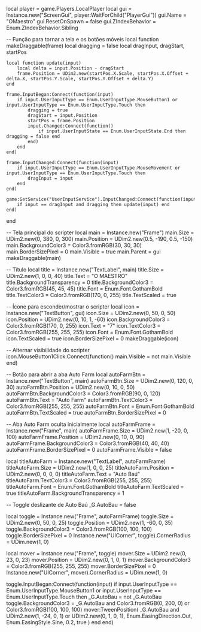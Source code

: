 local player = game.Players.LocalPlayer
local gui = Instance.new("ScreenGui", player:WaitForChild("PlayerGui"))
gui.Name = "OMaestro"
gui.ResetOnSpawn = false
gui.ZIndexBehavior = Enum.ZIndexBehavior.Sibling

-- Função para tornar a tela e os botões móveis
local function makeDraggable(frame)
    local dragging = false
    local dragInput, dragStart, startPos

    local function update(input)
        local delta = input.Position - dragStart
        frame.Position = UDim2.new(startPos.X.Scale, startPos.X.Offset + delta.X, startPos.Y.Scale, startPos.Y.Offset + delta.Y)
    end

    frame.InputBegan:Connect(function(input)
        if input.UserInputType == Enum.UserInputType.MouseButton1 or input.UserInputType == Enum.UserInputType.Touch then
            dragging = true
            dragStart = input.Position
            startPos = frame.Position
            input.Changed:Connect(function()
                if input.UserInputState == Enum.UserInputState.End then dragging = false end
            end)
        end
    end)

    frame.InputChanged:Connect(function(input)
        if input.UserInputType == Enum.UserInputType.MouseMovement or input.UserInputType == Enum.UserInputType.Touch then
            dragInput = input
        end
    end)

    game:GetService("UserInputService").InputChanged:Connect(function(input)
        if input == dragInput and dragging then update(input) end
    end)
end

-- Tela principal do scripter
local main = Instance.new("Frame")
main.Size = UDim2.new(0, 380, 0, 300)
main.Position = UDim2.new(0.5, -190, 0.5, -150)
main.BackgroundColor3 = Color3.fromRGB(30, 30, 30)
main.BorderSizePixel = 0
main.Visible = true
main.Parent = gui
makeDraggable(main)

-- Título
local title = Instance.new("TextLabel", main)
title.Size = UDim2.new(1, 0, 0, 40)
title.Text = "O MAESTRO"
title.BackgroundTransparency = 0
title.BackgroundColor3 = Color3.fromRGB(45, 45, 45)
title.Font = Enum.Font.GothamBold
title.TextColor3 = Color3.fromRGB(170, 0, 255)
title.TextScaled = true

-- Ícone para esconder/mostrar o scripter
local icon = Instance.new("TextButton", gui)
icon.Size = UDim2.new(0, 50, 0, 50)
icon.Position = UDim2.new(0, 10, 1, -60)
icon.BackgroundColor3 = Color3.fromRGB(170, 0, 255)
icon.Text = "7"
icon.TextColor3 = Color3.fromRGB(255, 255, 255)
icon.Font = Enum.Font.GothamBold
icon.TextScaled = true
icon.BorderSizePixel = 0
makeDraggable(icon)

-- Alternar visibilidade do scripter
icon.MouseButton1Click:Connect(function()
    main.Visible = not main.Visible
end)

-- Botão para abrir a aba Auto Farm
local autoFarmBtn = Instance.new("TextButton", main)
autoFarmBtn.Size = UDim2.new(0, 120, 0, 30)
autoFarmBtn.Position = UDim2.new(0, 10, 0, 50)
autoFarmBtn.BackgroundColor3 = Color3.fromRGB(90, 0, 120)
autoFarmBtn.Text = "Auto Farm"
autoFarmBtn.TextColor3 = Color3.fromRGB(255, 255, 255)
autoFarmBtn.Font = Enum.Font.GothamBold
autoFarmBtn.TextScaled = true
autoFarmBtn.BorderSizePixel = 0

-- Aba Auto Farm oculta inicialmente
local autoFarmFrame = Instance.new("Frame", main)
autoFarmFrame.Size = UDim2.new(1, -20, 0, 100)
autoFarmFrame.Position = UDim2.new(0, 10, 0, 90)
autoFarmFrame.BackgroundColor3 = Color3.fromRGB(40, 40, 40)
autoFarmFrame.BorderSizePixel = 0
autoFarmFrame.Visible = false

local titleAutoFarm = Instance.new("TextLabel", autoFarmFrame)
titleAutoFarm.Size = UDim2.new(1, 0, 0, 25)
titleAutoFarm.Position = UDim2.new(0, 0, 0, 0)
titleAutoFarm.Text = "Auto Baú"
titleAutoFarm.TextColor3 = Color3.fromRGB(255, 255, 255)
titleAutoFarm.Font = Enum.Font.GothamBold
titleAutoFarm.TextScaled = true
titleAutoFarm.BackgroundTransparency = 1

-- Toggle deslizante de Auto Baú
_G.AutoBau = false

local toggle = Instance.new("Frame", autoFarmFrame)
toggle.Size = UDim2.new(0, 50, 0, 25)
toggle.Position = UDim2.new(1, -60, 0, 35)
toggle.BackgroundColor3 = Color3.fromRGB(100, 100, 100)
toggle.BorderSizePixel = 0
Instance.new("UICorner", toggle).CornerRadius = UDim.new(1, 0)

local mover = Instance.new("Frame", toggle)
mover.Size = UDim2.new(0, 23, 0, 23)
mover.Position = UDim2.new(0, 1, 0, 1)
mover.BackgroundColor3 = Color3.fromRGB(255, 255, 255)
mover.BorderSizePixel = 0
Instance.new("UICorner", mover).CornerRadius = UDim.new(1, 0)

toggle.InputBegan:Connect(function(input)
    if input.UserInputType == Enum.UserInputType.MouseButton1 or input.UserInputType == Enum.UserInputType.Touch then
        _G.AutoBau = not _G.AutoBau
        toggle.BackgroundColor3 = _G.AutoBau and Color3.fromRGB(0, 200, 0) or Color3.fromRGB(100, 100, 100)
        mover:TweenPosition(
            _G.AutoBau and UDim2.new(1, -24, 0, 1) or UDim2.new(0, 1, 0, 1),
            Enum.EasingDirection.Out,
            Enum.EasingStyle.Sine,
            0.2,
            true
        )
    end
end)
